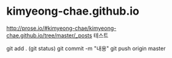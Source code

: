 # kimyeong-chae.github.io

http://prose.io/#kimyeong-chae/kimyeong-chae.github.io/tree/master/_posts
테스트

git add .
(git status)
git commit -m "내용"
git push origin master
